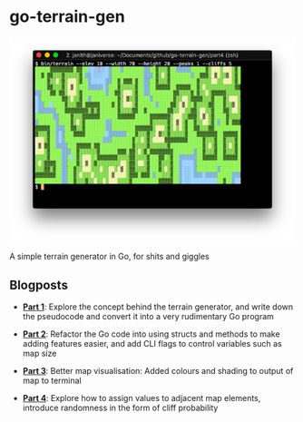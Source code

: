 # go-terrain-gen

![go-terrain-gen](screenshot.png)

A simple terrain generator in Go, for shits and giggles

## Blogposts

* **[Part 1](https://janithl.github.io/2019/09/go-terrain-gen-part-1/)**: 
    Explore the concept behind the terrain generator, and write down the
    pseudocode and convert it into a very rudimentary Go program

* **[Part 2](https://janithl.github.io/2019/09/go-terrain-gen-part-2/)**:
    Refactor the Go code into using structs and methods to make adding features
    easier, and add CLI flags to control variables such as map size

* **[Part 3](https://janithl.github.io/2019/09/go-terrain-gen-part-3/)**:
    Better map visualisation: Added colours and shading to output of map to
    terminal

* **[Part 4](https://janithl.github.io/2019/09/go-terrain-gen-part-4/)**:
    Explore how to assign values to adjacent map elements, introduce randomness
    in the form of cliff probability

